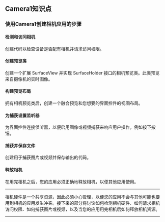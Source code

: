 ## Camera1知识点
### 使用Camera1创建相机应用的步骤
#### 检测和访问相机
创建代码以检查设备是否配有相机并请求访问权限。
#### 创建预览类
创建一个扩展 SurfaceView 并实现 SurfaceHolder 接口的相机预览类。此类预览来自摄像机的实时图像。
#### 构建预览布局
拥有相机预览类后，创建一个融合预览和您想要的界面控件的视图布局。
#### 为捕获设置监听器
为界面控件连接侦听器，以便启用图像或视频捕获来响应用户操作，例如按下按钮。
#### 捕获并保存文件
创建用于捕获图片或视频并保存输出的代码。
#### 释放相机
在用完相机之后，您的应用必须正确地释放相机，以便其他应用使用。

****
相机硬件是一个共享资源，因此必须小心管理，以便您的应用不会与其他可能也要用到相机的应用发生冲突。接下来的部分将讨论如何检测相机硬件、如何请求相机访问权限、如何捕获图片或视频，以及当您的应用用完相机后如何释放相机资源。
****